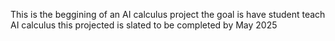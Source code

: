 This is the beggining of an AI calculus project
the goal is have student teach AI calculus 
this projected is slated to be completed by May 2025
